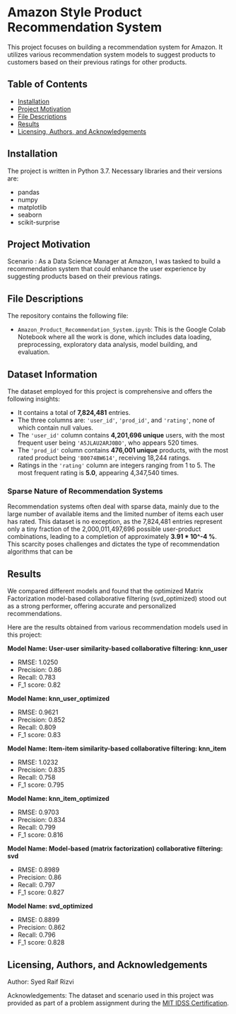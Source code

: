 # Amazon Style Product Recommendation System
This project focuses on building a recommendation system for Amazon. It utilizes various recommendation system models to suggest products to customers based on their previous ratings for other products.

## Table of Contents
- [Installation](#installation)
- [Project Motivation](#project-motivation)
- [File Descriptions](#file-descriptions)
- [Results](#results)
- [Licensing, Authors, and Acknowledgements](#licensing-authors-and-acknowledgements)

## Installation
The project is written in Python 3.7. Necessary libraries and their versions are:
- pandas
- numpy
- matplotlib
- seaborn
- scikit-surprise

## Project Motivation
Scenario : As a Data Science Manager at Amazon, I was tasked to build a recommendation system that could enhance the user experience by suggesting products based on their previous ratings. 

## File Descriptions
The repository contains the following file:
- `Amazon_Product_Recommendation_System.ipynb`: This is the Google Colab Notebook where all the work is done, which includes data loading, preprocessing, exploratory data analysis, model building, and evaluation.

## Dataset Information

The dataset employed for this project is comprehensive and offers the following insights:

- It contains a total of **7,824,481** entries.
- The three columns are: `'user_id'`, `'prod_id'`, and `'rating'`, none of which contain null values.
- The `'user_id'` column contains **4,201,696 unique** users, with the most frequent user being `'A5JLAU2ARJ0BO'`, who appears 520 times.
- The `'prod_id'` column contains **476,001 unique** products, with the most rated product being `'B0074BW614'`, receiving 18,244 ratings.
- Ratings in the `'rating'` column are integers ranging from 1 to 5. The most frequent rating is **5.0**, appearing 4,347,540 times.

### Sparse Nature of Recommendation Systems

Recommendation systems often deal with sparse data, mainly due to the large number of available items and the limited number of items each user has rated. This dataset is no exception, as the 7,824,481 entries represent only a tiny fraction of the 2,000,011,497,696 possible user-product combinations, leading to a completion of approximately **3.91 * 10^-4 %**. This scarcity poses challenges and dictates the type of recommendation algorithms that can be

## Results
We compared different models and found that the optimized Matrix Factorization model-based collaborative filtering (svd_optimized) stood out as a strong performer, offering accurate and personalized recommendations.

Here are the results obtained from various recommendation models used in this project:

**Model Name: User-user similarity-based collaborative filtering: knn_user**
- RMSE: 1.0250
- Precision:  0.86
- Recall:  0.783
- F_1 score:  0.82

**Model Name: knn_user_optimized**
- RMSE: 0.9621
- Precision:  0.852
- Recall:  0.809
- F_1 score:  0.83

**Model Name:  Item-item similarity-based collaborative filtering: knn_item**
- RMSE: 1.0232
- Precision:  0.835
- Recall:  0.758
- F_1 score:  0.795

**Model Name: knn_item_optimized**
- RMSE: 0.9703
- Precision:  0.834
- Recall:  0.799
- F_1 score:  0.816

**Model Name: Model-based (matrix factorization) collaborative filtering: svd**
- RMSE: 0.8989
- Precision:  0.86
- Recall:  0.797
- F_1 score:  0.827

**Model Name: svd_optimized**
- RMSE: 0.8899
- Precision:  0.862
- Recall:  0.796
- F_1 score:  0.828


## Licensing, Authors, and Acknowledgements

Author: Syed Raif Rizvi

Acknowledgements: The dataset and scenario used in this project was provided as part of a problem assignment during the [MIT IDSS Certification](https://www.mygreatlearning.com/mit-data-science-and-machine-learning-program?gl_campaign=Eportfolio&gl_source=Linkedin&utm_source=eportfolio).
